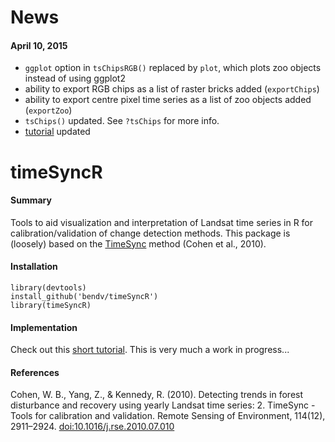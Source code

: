 # News

#### April 10, 2015
- ```ggplot``` option in ```tsChipsRGB()``` replaced by ```plot```, which plots zoo objects instead of using ggplot2
- ability to export RGB chips as a list of raster bricks added (```exportChips```)
- ability to export centre pixel time series as a list of zoo objects added (```exportZoo```)
- ```tsChips()``` updated. See ```?tsChips``` for more info.
- [tutorial](http://bendv.github.io/timeSyncR) updated

# timeSyncR

#### Summary
Tools to aid visualization and interpretation of Landsat time series in R for calibration/validation of change detection methods. This package is (loosely) based on the <a href="http://timesync.forestry.oregonstate.edu/index.html" target="_blank">TimeSync</a> method (Cohen et al., 2010).

#### Installation
```
library(devtools)
install_github('bendv/timeSyncR')
library(timeSyncR)
```

#### Implementation
Check out this [short tutorial](http://bendv.github.io/timeSyncR). This is very much a work in progress...

#### References
Cohen, W. B., Yang, Z., & Kennedy, R. (2010). Detecting trends in forest disturbance and recovery using yearly Landsat time series: 2. TimeSync - Tools for calibration and validation. Remote Sensing of Environment, 114(12), 2911–2924. <a href="http://dx.doi.org/10.1016/j.rse.2010.07.010" target="_blank">doi:10.1016/j.rse.2010.07.010</a>
